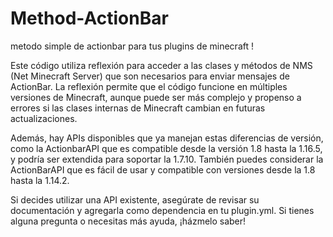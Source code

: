 # Method-ActionBar
metodo simple de actionbar para tus plugins de minecraft ! 

Este código utiliza reflexión para acceder a las clases y métodos de NMS (Net Minecraft Server) que son necesarios para enviar mensajes de ActionBar. La reflexión permite que el código funcione en múltiples versiones de Minecraft, aunque puede ser más complejo y propenso a errores si las clases internas de Minecraft cambian en futuras actualizaciones.

Además, hay APIs disponibles que ya manejan estas diferencias de versión, como la ActionbarAPI que es compatible desde la versión 1.8 hasta la 1.16.5, y podría ser extendida para soportar la 1.7.10. También puedes considerar la ActionBarAPI que es fácil de usar y compatible con versiones desde la 1.8 hasta la 1.14.2.

Si decides utilizar una API existente, asegúrate de revisar su documentación y agregarla como dependencia en tu plugin.yml. Si tienes alguna pregunta o necesitas más ayuda, ¡házmelo saber!
